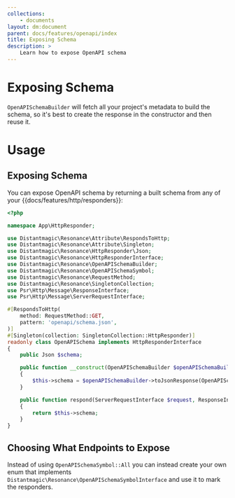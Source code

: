 ```yaml
---
collections: 
    - documents
layout: dm:document
parent: docs/features/openapi/index
title: Exposing Schema
description: >
    Learn how to expose OpenAPI schema
---
```


# Exposing Schema

`OpenAPISchemaBuilder` will fetch all your project's metadata to build the 
schema, so it's best to create the response in the constructor and then 
reuse it.

# Usage

## Exposing Schema

You can expose OpenAPI schema by returning a built schema from any of your
{{docs/features/http/responders}}:

```php
<?php

namespace App\HttpResponder;

use Distantmagic\Resonance\Attribute\RespondsToHttp;
use Distantmagic\Resonance\Attribute\Singleton;
use Distantmagic\Resonance\HttpResponder\Json;
use Distantmagic\Resonance\HttpResponderInterface;
use Distantmagic\Resonance\OpenAPISchemaBuilder;
use Distantmagic\Resonance\OpenAPISchemaSymbol;
use Distantmagic\Resonance\RequestMethod;
use Distantmagic\Resonance\SingletonCollection;
use Psr\Http\Message\ResponseInterface;
use Psr\Http\Message\ServerRequestInterface;

#[RespondsToHttp(
    method: RequestMethod::GET,
    pattern: 'openapi/schema.json',
)]
#[Singleton(collection: SingletonCollection::HttpResponder)]
readonly class OpenAPISchema implements HttpResponderInterface
{
    public Json $schema;

    public function __construct(OpenAPISchemaBuilder $openAPISchemaBuilder) 
    {
        $this->schema = $openAPISchemaBuilder->toJsonResponse(OpenAPISchemaSymbol::All);
    }

    public function respond(ServerRequestInterface $request, ResponseInterface $response): HttpResponderInterface
    {
        return $this->schema;
    }
}
```

## Choosing What Endpoints to Expose

Instead of using `OpenAPISchemaSymbol::All` you can instead create your own
enum that implements `Distantmagic\Resonance\OpenAPISchemaSymbolInterface`
and use it to mark the responders.
